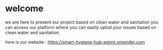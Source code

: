 <h1>welcome</h1>
<p>
we are here to present our project based on clean water and sanitation you can access our platform where you can easily uplod your issues based on clean water and sanitation.

here is our website : https://smart-hygiene-hub-pmmt.onrender.com
</p>
